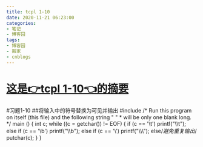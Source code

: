 ```yaml
---
title: tcpl 1-10
date: 2020-11-21 06:23:00
categories:
- 笔记
- 博客园
tags:
- 博客园
- 搬家
- cnblogs
---
```

# [这是👉tcpl 1-10👈的摘要](../../../../2020/11/21/cnblog_14015559/)
<!--more-->
#习题1-10 ##将输入中的符号替换为可见并输出 #include  /* Run this program on itself (this file)
and the following string " " * will be only one blank long. */ main () { int
c; while ((c = getchar()) != EOF) { if (c == '\t') printf("\\\t"); else if (c
== '\b') printf("\\\b"); else if (c == '\\\') printf("\\\\\\\");
else/*避免重复输出*/ putchar(c); } }


